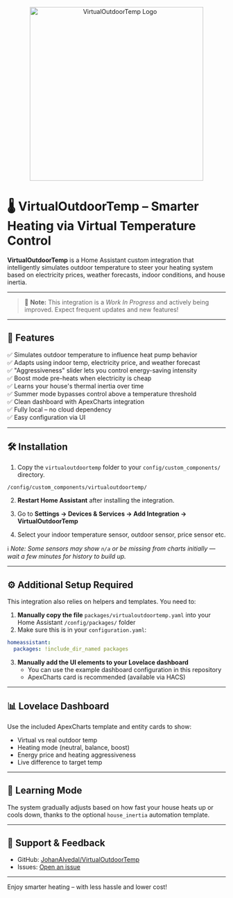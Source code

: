 
<p align="center">
  <img src="https://github.com/JohanAlvedal/VirtualOutdoorTemp/raw/main/custom_components/virtualoutdoortemp/icons/icon.png" alt="VirtualOutdoorTemp Logo" width="400">
</p>

# 🌡️ VirtualOutdoorTemp – Smarter Heating via Virtual Temperature Control

**VirtualOutdoorTemp** is a Home Assistant custom integration that intelligently simulates outdoor temperature to steer your heating system based on electricity prices, weather forecasts, indoor conditions, and house inertia.

---

> 🧪 **Note:** This integration is a *Work In Progress* and actively being improved. Expect frequent updates and new features!

---

## 🚀 Features

✅ Simulates outdoor temperature to influence heat pump behavior  
✅ Adapts using indoor temp, electricity price, and weather forecast  
✅ "Aggressiveness" slider lets you control energy-saving intensity  
✅ Boost mode pre-heats when electricity is cheap  
✅ Learns your house's thermal inertia over time  
✅ Summer mode bypasses control above a temperature threshold  
✅ Clean dashboard with ApexCharts integration  
✅ Fully local – no cloud dependency  
✅ Easy configuration via UI  

---

## 🛠 Installation

1. Copy the `virtualoutdoortemp` folder to your `config/custom_components/` directory.

```bash
/config/custom_components/virtualoutdoortemp/
```

2. **Restart Home Assistant** after installing the integration.

3. Go to **Settings → Devices & Services → Add Integration → VirtualOutdoorTemp**

4. Select your indoor temperature sensor, outdoor sensor, price sensor etc.

ℹ️ *Note: Some sensors may show `n/a` or be missing from charts initially — wait a few minutes for history to build up.*

---

## ⚙️ Additional Setup Required

This integration also relies on helpers and templates. You need to:

1. **Manually copy the file** `packages/virtualoutdoortemp.yaml` into your Home Assistant `/config/packages/` folder  
2. Make sure this is in your `configuration.yaml`:

```yaml
homeassistant:
  packages: !include_dir_named packages
```

3. **Manually add the UI elements to your Lovelace dashboard**  
   - You can use the example dashboard configuration in this repository  
   - ApexCharts card is recommended (available via HACS)

---

## 📊 Lovelace Dashboard

Use the included ApexCharts template and entity cards to show:

- Virtual vs real outdoor temp
- Heating mode (neutral, balance, boost)
- Energy price and heating aggressiveness
- Live difference to target temp

---

## 🧠 Learning Mode

The system gradually adjusts based on how fast your house heats up or cools down, thanks to the optional `house_inertia` automation template.

---

## 💬 Support & Feedback

- GitHub: [JohanAlvedal/VirtualOutdoorTemp](https://github.com/JohanAlvedal/VirtualOutdoorTemp)
- Issues: [Open an issue](https://github.com/JohanAlvedal/VirtualOutdoorTemp/issues)

---

Enjoy smarter heating – with less hassle and lower cost!

